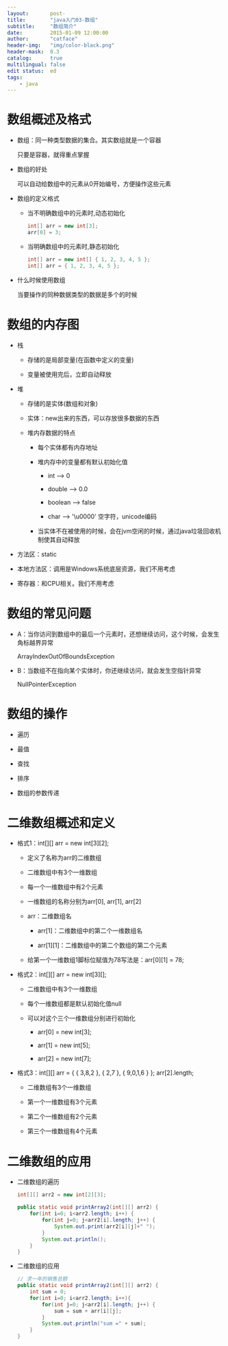 ```yaml
---
layout:       post-
title:        "java入门03-数组"
subtitle:     "数组简介"
date:         2015-01-09 12:00:00
author:       "catface"
header-img:   "img/color-black.png"
header-mask:  0.3
catalog:      true
multilingual: false
edit status:  ed
tags:
    - java
---
```


# 数组概述及格式

- 数组：同一种类型数据的集合。其实数组就是一个容器

	只要是容器，就得重点掌握

- 数组的好处

	可以自动给数组中的元素从0开始编号，方便操作这些元素

- 数组的定义格式

	- 当不明确数组中的元素时,动态初始化
		
		``` java
	    int[] arr = new int[3];
	    arr[0] = 3;
		```
	
	- 当明确数组中的元素时,静态初始化
	
		``` java
	    int[] arr = new int[] { 1, 2, 3, 4, 5 };
	    int[] arr = { 1, 2, 3, 4, 5 };
		```

- 什么时候使用数组

	当要操作的同种数据类型的数据是多个的时候

# 数组的内存图

- 栈

	- 存储的是局部变量(在函数中定义的变量)
	
	- 变量被使用完后，立即自动释放

- 堆

	- 存储的是实体(数组和对象)
	
	- 实体：new出来的东西，可以存放很多数据的东西
	
	- 堆内存数据的特点
	
		- 每个实体都有内存地址
		
		- 堆内存中的变量都有默认初始化值
		
			- int --> 0
			
			- double --> 0.0
			
			- boolean --> false
			
			- char --> '\u0000' 空字符，unicode编码
		
		- 当实体不在被使用的时候，会在jvm空闲的时候，通过java垃圾回收机制使其自动释放

- 方法区：static

- 本地方法区：调用是Windows系统底层资源，我们不用考虑

- 寄存器：和CPU相关。我们不用考虑

# 数组的常见问题

- A：当你访问到数组中的最后一个元素时，还想继续访问，这个时候，会发生角标越界异常

	ArrayIndexOutOfBoundsException

- B：当数组不在指向某个实体时，你还继续访问，就会发生空指针异常

	NullPointerException

# 数组的操作

- 遍历

- 最值

- 查找

- 排序

- 数组的参数传递

# 二维数组概述和定义

- 格式1：int[][] arr = new int[3][2];

	- 定义了名称为arr的二维数组
	
	- 二维数组中有3个一维数组
	
	- 每一个一维数组中有2个元素
	
	- 一维数组的名称分别为arr[0], arr[1], arr[2]
	
	- arr：二维数组名
	
		- arr[1]：二维数组中的第二个一维数组名
		
		- arr[1][1]：二维数组中的第二个数组的第二个元素
	
	- 给第一个一维数组1脚标位赋值为78写法是：arr[0][1] = 78;

- 格式2：int[][] arr = new int[3][];

	- 二维数组中有3个一维数组
	
	- 每个一维数组都是默认初始化值null
	
	- 可以对这个三个一维数组分别进行初始化
	
		- arr[0] = new int[3];
		
		- arr[1] = new int[5];
		
		- arr[2] = new int[7];

- 格式3：int[][] arr = { { 3,8,2 }, { 2,7 }, { 9,0,1,6 } }; arr[2].length;

	- 二维数组有3个一维数组
	
	- 第一个一维数组有3个元素
	
	- 第二个一维数组有2个元素
	
	- 第三个一维数组有4个元素

# 二维数组的应用

- 二维数组的遍历

	``` java
	int[][] arr2 = new int[2][3];
	
	public static void printArray2(int[][] arr2) {
	    for(int i=0; i<arr2.length; i++) {
	        for(int j=0; j<arr2[i].length; j++) {
	            System.out.print(arr2[i][j]+" ");
	        }
	        System.out.println();
	    }
	}
	```

- 二维数组的应用

	``` java
	// 求一年的销售总额
	public static void printArray2(int[][] arr2) {
	    int sum = 0;
	    for(int i=0; i<arr2.length; i++){
	        for(int j=0; j<arr2[i].length; j++) {
	            sum = sum + arr[i][j];
	        }
	        System.out.println("sum =" + sum);
	    }
	}
	```